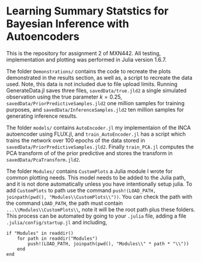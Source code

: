 # Learning Summary Statstics for Bayesian Inference with Autoencoders

This is the repository for assignment 2 of MXN442. All testing, implementation and plotting was performed in Julia version 1.6.7.

The folder `Demonstrations/` contains the code to recreate the plots demonstrated in the results section, as well as, a script to recreate the data used. Note, this data is not included due to file upload limits. Running GenerateData.jl saves three files, `savedData/true.jld2` a single simulated observation using the true parameter $k=0.25$, `savedData/PriorPredictiveSamples.jld2` one million samples for training purposes, and `savedData/InferenceSamples.jld2` ten million samples for generating inference results.

The folder `models/` contains `AutoEncoder.jl` my implementaion of the INCA autoencoder using FLUX.jl, and `train_AutoEncoder.jl` has a script which trains the network over 100 epochs of the data stored in `savedData/PriorPredictiveSamples.jld2`. Finally `train_PCA.jl` computes the PCA transform of of the prior predictive and stores the transform in `savedData/PcaTransform.jld2`. 

The folder `Modules/` contains `CustomPlots` a Julia module I wrote for common plotting needs. This model needs to be added to the Julia path, and it is not done automatically unless you have intentionally setup julia. To add `CustomPlots` to path use the command `push!(LOAD_PATH, joinpath(pwd(), "Modules\\CustomPlots\\"))`. You can check the path with the command ``LOAD_PATH``, the path must contain `...\\Modules\\CustomPlots\\`, note it will be the root path plus these folders. This process can be automated by going to your `.julia` file, adding a file `.julia/config/startup.jl` and including,
```{julia}
if "Modules" in readdir()
    for path in readdir("Modules")
        push!(LOAD_PATH, joinpath(pwd(), "Modules\\" * path * "\\"))
    end
end
```